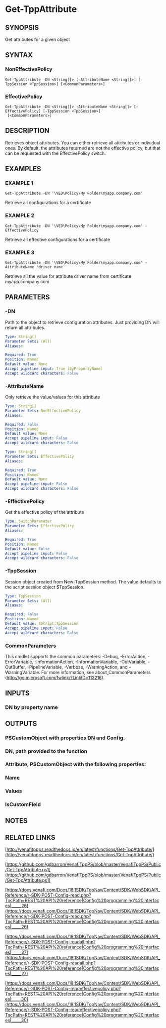 # Get-TppAttribute

## SYNOPSIS
Get attributes for a given object

## SYNTAX

### NonEffectivePolicy
```
Get-TppAttribute -DN <String[]> [-AttributeName <String[]>] [-TppSession <TppSession>] [<CommonParameters>]
```

### EffectivePolicy
```
Get-TppAttribute -DN <String[]> -AttributeName <String[]> [-EffectivePolicy] [-TppSession <TppSession>]
 [<CommonParameters>]
```

## DESCRIPTION
Retrieves object attributes. 
You can either retrieve all attributes or individual ones.
By default, the attributes returned are not the effective policy, but that can be requested with the
EffectivePolicy switch.

## EXAMPLES

### EXAMPLE 1
```
Get-TppAttribute -DN '\VED\Policy\My Folder\myapp.company.com'
```

Retrieve all configurations for a certificate

### EXAMPLE 2
```
Get-TppAttribute -DN '\VED\Policy\My Folder\myapp.company.com' -EffectivePolicy
```

Retrieve all effective configurations for a certificate

### EXAMPLE 3
```
Get-TppAttribute -DN '\VED\Policy\My Folder\myapp.company.com' -AttributeName 'driver name'
```

Retrieve all the value for attribute driver name from certificate myapp.company.com

## PARAMETERS

### -DN
Path to the object to retrieve configuration attributes. 
Just providing DN will return all attributes.

```yaml
Type: String[]
Parameter Sets: (All)
Aliases:

Required: True
Position: Named
Default value: None
Accept pipeline input: True (ByPropertyName)
Accept wildcard characters: False
```

### -AttributeName
Only retrieve the value/values for this attribute

```yaml
Type: String[]
Parameter Sets: NonEffectivePolicy
Aliases:

Required: False
Position: Named
Default value: None
Accept pipeline input: False
Accept wildcard characters: False
```

```yaml
Type: String[]
Parameter Sets: EffectivePolicy
Aliases:

Required: True
Position: Named
Default value: None
Accept pipeline input: False
Accept wildcard characters: False
```

### -EffectivePolicy
Get the effective policy of the attribute

```yaml
Type: SwitchParameter
Parameter Sets: EffectivePolicy
Aliases:

Required: True
Position: Named
Default value: False
Accept pipeline input: False
Accept wildcard characters: False
```

### -TppSession
Session object created from New-TppSession method. 
The value defaults to the script session object $TppSession.

```yaml
Type: TppSession
Parameter Sets: (All)
Aliases:

Required: False
Position: Named
Default value: $Script:TppSession
Accept pipeline input: False
Accept wildcard characters: False
```

### CommonParameters
This cmdlet supports the common parameters: -Debug, -ErrorAction, -ErrorVariable, -InformationAction, -InformationVariable, -OutVariable, -OutBuffer, -PipelineVariable, -Verbose, -WarningAction, and -WarningVariable.
For more information, see about_CommonParameters (http://go.microsoft.com/fwlink/?LinkID=113216).

## INPUTS

### DN by property name
## OUTPUTS

### PSCustomObject with properties DN and Config.
###     DN, path provided to the function
###     Attribute, PSCustomObject with the following properties:
###         Name
###         Values
###         IsCustomField
## NOTES

## RELATED LINKS

[http://venafitppps.readthedocs.io/en/latest/functions/Get-TppAttribute/](http://venafitppps.readthedocs.io/en/latest/functions/Get-TppAttribute/)

[https://github.com/gdbarron/VenafiTppPS/blob/master/VenafiTppPS/Public/Get-TppAttribute.ps1](https://github.com/gdbarron/VenafiTppPS/blob/master/VenafiTppPS/Public/Get-TppAttribute.ps1)

[https://docs.venafi.com/Docs/18.1SDK/TopNav/Content/SDK/WebSDK/API_Reference/r-SDK-POST-Config-read.php?TocPath=REST%20API%20reference|Config%20programming%20interfaces|_____26](https://docs.venafi.com/Docs/18.1SDK/TopNav/Content/SDK/WebSDK/API_Reference/r-SDK-POST-Config-read.php?TocPath=REST%20API%20reference|Config%20programming%20interfaces|_____26)

[https://docs.venafi.com/Docs/18.1SDK/TopNav/Content/SDK/WebSDK/API_Reference/r-SDK-POST-Config-readall.php?TocPath=REST%20API%20reference|Config%20programming%20interfaces|_____27](https://docs.venafi.com/Docs/18.1SDK/TopNav/Content/SDK/WebSDK/API_Reference/r-SDK-POST-Config-readall.php?TocPath=REST%20API%20reference|Config%20programming%20interfaces|_____27)

[https://docs.venafi.com/Docs/18.1SDK/TopNav/Content/SDK/WebSDK/API_Reference/r-SDK-POST-Config-readeffectivepolicy.php?TocPath=REST%20API%20reference|Config%20programming%20interfaces|_____30](https://docs.venafi.com/Docs/18.1SDK/TopNav/Content/SDK/WebSDK/API_Reference/r-SDK-POST-Config-readeffectivepolicy.php?TocPath=REST%20API%20reference|Config%20programming%20interfaces|_____30)

